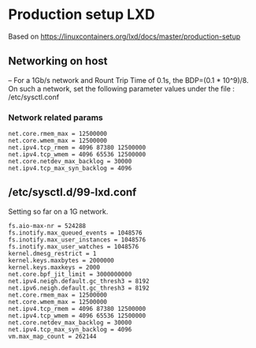 # Production setup LXD
Based on https://linuxcontainers.org/lxd/docs/master/production-setup

## Networking on host
– For a 1Gb/s network and Rount Trip Time of 0.1s, the BDP=(0.1 * 10^9)/8. On such a network, set the following parameter values under the file : /etc/sysctl.conf

### Network related params
    net.core.rmem_max = 12500000
    net.core.wmem_max = 12500000
    net.ipv4.tcp_rmem = 4096 87380 12500000
    net.ipv4.tcp_wmem = 4096 65536 12500000
    net.core.netdev_max_backlog = 30000
    net.ipv4.tcp_max_syn_backlog = 4096

## /etc/sysctl.d/99-lxd.conf 
Setting so far on a 1G network.

    fs.aio-max-nr = 524288
    fs.inotify.max_queued_events = 1048576
    fs.inotify.max_user_instances = 1048576
    fs.inotify.max_user_watches = 1048576
    kernel.dmesg_restrict = 1
    kernel.keys.maxbytes = 2000000
    kernel.keys.maxkeys = 2000
    net.core.bpf_jit_limit = 3000000000
    net.ipv4.neigh.default.gc_thresh3 = 8192
    net.ipv6.neigh.default.gc_thresh3 = 8192
    net.core.rmem_max = 12500000
    net.core.wmem_max = 12500000
    net.ipv4.tcp_rmem = 4096 87380 12500000
    net.ipv4.tcp_wmem = 4096 65536 12500000
    net.core.netdev_max_backlog = 30000
    net.ipv4.tcp_max_syn_backlog = 4096
    vm.max_map_count = 262144


